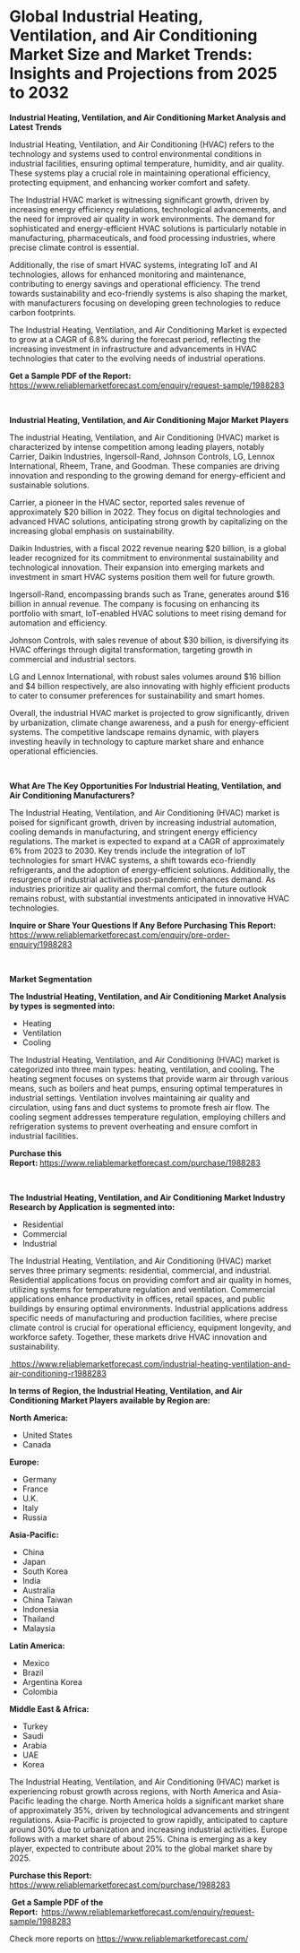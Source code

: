 <p><h1>Global Industrial Heating, Ventilation, and Air Conditioning Market Size and Market Trends: Insights and Projections from 2025 to 2032</h1></p><p><strong>Industrial Heating, Ventilation, and Air Conditioning Market Analysis and Latest Trends</strong></p>
<p><p>Industrial Heating, Ventilation, and Air Conditioning (HVAC) refers to the technology and systems used to control environmental conditions in industrial facilities, ensuring optimal temperature, humidity, and air quality. These systems play a crucial role in maintaining operational efficiency, protecting equipment, and enhancing worker comfort and safety.</p><p>The Industrial HVAC market is witnessing significant growth, driven by increasing energy efficiency regulations, technological advancements, and the need for improved air quality in work environments. The demand for sophisticated and energy-efficient HVAC solutions is particularly notable in manufacturing, pharmaceuticals, and food processing industries, where precise climate control is essential. </p><p>Additionally, the rise of smart HVAC systems, integrating IoT and AI technologies, allows for enhanced monitoring and maintenance, contributing to energy savings and operational efficiency. The trend towards sustainability and eco-friendly systems is also shaping the market, with manufacturers focusing on developing green technologies to reduce carbon footprints. </p><p>The Industrial Heating, Ventilation, and Air Conditioning Market is expected to grow at a CAGR of 6.8% during the forecast period, reflecting the increasing investment in infrastructure and advancements in HVAC technologies that cater to the evolving needs of industrial operations.</p></p>
<p><strong>Get a Sample PDF of the Report:&nbsp;</strong> <a href="https://www.reliablemarketforecast.com/enquiry/request-sample/1988283?utm_campaign=1108&utm_medium=2&utm_source=Github&utm_content=ia&utm_term=15012025&utm_id=industrial-heating-ventilation-and-air-conditioning">https://www.reliablemarketforecast.com/enquiry/request-sample/1988283</a></p>
<p>&nbsp;</p>
<p><strong>Industrial Heating, Ventilation, and Air Conditioning Major Market Players</strong></p>
<p><p>The industrial Heating, Ventilation, and Air Conditioning (HVAC) market is characterized by intense competition among leading players, notably Carrier, Daikin Industries, Ingersoll-Rand, Johnson Controls, LG, Lennox International, Rheem, Trane, and Goodman. These companies are driving innovation and responding to the growing demand for energy-efficient and sustainable solutions.</p><p>Carrier, a pioneer in the HVAC sector, reported sales revenue of approximately $20 billion in 2022. They focus on digital technologies and advanced HVAC solutions, anticipating strong growth by capitalizing on the increasing global emphasis on sustainability.</p><p>Daikin Industries, with a fiscal 2022 revenue nearing $20 billion, is a global leader recognized for its commitment to environmental sustainability and technological innovation. Their expansion into emerging markets and investment in smart HVAC systems position them well for future growth.</p><p>Ingersoll-Rand, encompassing brands such as Trane, generates around $16 billion in annual revenue. The company is focusing on enhancing its portfolio with smart, IoT-enabled HVAC solutions to meet rising demand for automation and efficiency.</p><p>Johnson Controls, with sales revenue of about $30 billion, is diversifying its HVAC offerings through digital transformation, targeting growth in commercial and industrial sectors. </p><p>LG and Lennox International, with robust sales volumes around $16 billion and $4 billion respectively, are also innovating with highly efficient products to cater to consumer preferences for sustainability and smart homes.</p><p>Overall, the industrial HVAC market is projected to grow significantly, driven by urbanization, climate change awareness, and a push for energy-efficient systems. The competitive landscape remains dynamic, with players investing heavily in technology to capture market share and enhance operational efficiencies.</p></p>
<p>&nbsp;</p>
<p><strong>What Are The Key Opportunities For Industrial Heating, Ventilation, and Air Conditioning Manufacturers?</strong></p>
<p><p>The Industrial Heating, Ventilation, and Air Conditioning (HVAC) market is poised for significant growth, driven by increasing industrial automation, cooling demands in manufacturing, and stringent energy efficiency regulations. The market is expected to expand at a CAGR of approximately 6% from 2023 to 2030. Key trends include the integration of IoT technologies for smart HVAC systems, a shift towards eco-friendly refrigerants, and the adoption of energy-efficient solutions. Additionally, the resurgence of industrial activities post-pandemic enhances demand. As industries prioritize air quality and thermal comfort, the future outlook remains robust, with substantial investments anticipated in innovative HVAC technologies.</p></p>
<p><strong>Inquire or Share Your Questions If Any Before Purchasing This Report:</strong> <a href="https://www.reliablemarketforecast.com/enquiry/pre-order-enquiry/1988283?utm_campaign=1108&utm_medium=2&utm_source=Github&utm_content=ia&utm_term=15012025&utm_id=industrial-heating-ventilation-and-air-conditioning">https://www.reliablemarketforecast.com/enquiry/pre-order-enquiry/1988283</a></p>
<p>&nbsp;</p>
<p><strong>Market Segmentation</strong></p>
<p><strong>The Industrial Heating, Ventilation, and Air Conditioning Market Analysis by types is segmented into:</strong></p>
<p><ul><li>Heating</li><li>Ventilation</li><li>Cooling</li></ul></p>
<p><p>The Industrial Heating, Ventilation, and Air Conditioning (HVAC) market is categorized into three main types: heating, ventilation, and cooling. The heating segment focuses on systems that provide warm air through various means, such as boilers and heat pumps, ensuring optimal temperatures in industrial settings. Ventilation involves maintaining air quality and circulation, using fans and duct systems to promote fresh air flow. The cooling segment addresses temperature regulation, employing chillers and refrigeration systems to prevent overheating and ensure comfort in industrial facilities.</p></p>
<p><strong>Purchase this Report:&nbsp;</strong><a href="https://www.reliablemarketforecast.com/purchase/1988283?utm_campaign=1108&utm_medium=2&utm_source=Github&utm_content=ia&utm_term=15012025&utm_id=industrial-heating-ventilation-and-air-conditioning">https://www.reliablemarketforecast.com/purchase/1988283</a></p>
<p>&nbsp;</p>
<p><strong>The Industrial Heating, Ventilation, and Air Conditioning Market Industry Research by Application is segmented into:</strong></p>
<p><ul><li>Residential</li><li>Commercial</li><li>Industrial</li></ul></p>
<p><p>The Industrial Heating, Ventilation, and Air Conditioning (HVAC) market serves three primary segments: residential, commercial, and industrial. Residential applications focus on providing comfort and air quality in homes, utilizing systems for temperature regulation and ventilation. Commercial applications enhance productivity in offices, retail spaces, and public buildings by ensuring optimal environments. Industrial applications address specific needs of manufacturing and production facilities, where precise climate control is crucial for operational efficiency, equipment longevity, and workforce safety. Together, these markets drive HVAC innovation and sustainability.</p></p>
<p><a href="https://www.reliablemarketforecast.com/industrial-heating-ventilation-and-air-conditioning-r1988283?utm_campaign=1108&utm_medium=2&utm_source=Github&utm_content=ia&utm_term=15012025&utm_id=industrial-heating-ventilation-and-air-conditioning">&nbsp;https://www.reliablemarketforecast.com/industrial-heating-ventilation-and-air-conditioning-r1988283</a></p>
<p><strong>In terms of Region, the Industrial Heating, Ventilation, and Air Conditioning Market Players available by Region are:</strong></p>
<p>
    <p> <strong> North America: </strong>
        <ul>
            <li>United States</li>
            <li>Canada</li>
        </ul>
        </p> 
    <p> <strong> Europe: </strong>
        <ul>
            <li>Germany</li>
            <li>France</li>
            <li>U.K.</li>
            <li>Italy</li>
            <li>Russia</li>
        </ul>
        </p> 
    <p> <strong> Asia-Pacific: </strong>
        <ul>
            <li>China</li>
            <li>Japan</li>
            <li>South Korea</li>
            <li>India</li>
            <li>Australia</li>
            <li>China Taiwan</li>
            <li>Indonesia</li>
            <li>Thailand</li>
            <li>Malaysia</li>
        </ul>
        </p> 
    <p> <strong> Latin America: </strong>
        <ul>
            <li>Mexico</li>
            <li>Brazil</li>
            <li>Argentina Korea</li>
            <li>Colombia</li>
        </ul>
        </p> 
    <p> <strong> Middle East & Africa: </strong>
        <ul>
            <li>Turkey</li>
            <li>Saudi</li>
            <li>Arabia</li>
            <li>UAE</li>
            <li>Korea</li>
        </ul>
    </p>
    </p>
<p><p>The Industrial Heating, Ventilation, and Air Conditioning (HVAC) market is experiencing robust growth across regions, with North America and Asia-Pacific leading the charge. North America holds a significant market share of approximately 35%, driven by technological advancements and stringent regulations. Asia-Pacific is projected to grow rapidly, anticipated to capture around 30% due to urbanization and increasing industrial activities. Europe follows with a market share of about 25%. China is emerging as a key player, expected to contribute about 20% to the global market share by 2025.</p></p>
<p><strong>Purchase this Report: </strong><a href="https://www.reliablemarketforecast.com/purchase/1988283?utm_campaign=1108&utm_medium=2&utm_source=Github&utm_content=ia&utm_term=15012025&utm_id=industrial-heating-ventilation-and-air-conditioning">https://www.reliablemarketforecast.com/purchase/1988283</a></p>
<p>&nbsp;<strong>Get a Sample PDF of the Report:&nbsp;&nbsp;</strong><a href="https://www.reliablemarketforecast.com/enquiry/request-sample/1988283?utm_campaign=1108&utm_medium=2&utm_source=Github&utm_content=ia&utm_term=15012025&utm_id=industrial-heating-ventilation-and-air-conditioning">https://www.reliablemarketforecast.com/enquiry/request-sample/1988283</a></p>
<p><strong></strong></p>
<p>Check more reports on <a href="https://www.reliablemarketforecast.com/?utm_campaign=1108&utm_medium=2&utm_source=Github&utm_content=ia&utm_term=15012025&utm_id=industrial-heating-ventilation-and-air-conditioning">https://www.reliablemarketforecast.com/</a></p>